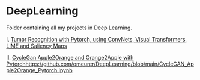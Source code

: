 # DeepLearning
Folder containing all my projects in Deep Learning.

I. [Tumor Recognition with Pytorch, using ConvNets, Visual Transformers, LIME and Saliency Maps](https://github.com/omeurer/DeepLearning/blob/main/Tumor_Recognition_Pytorch.ipynb)

II. [CycleGan Apple2Orange and Orange2Apple with Pytorch](https://github.com/omeurer/DeepLearning/blob/main/CycleGAN_Apple2Orange_Pytorch.ipynb)https://github.com/omeurer/DeepLearning/blob/main/CycleGAN_Apple2Orange_Pytorch.ipynb
